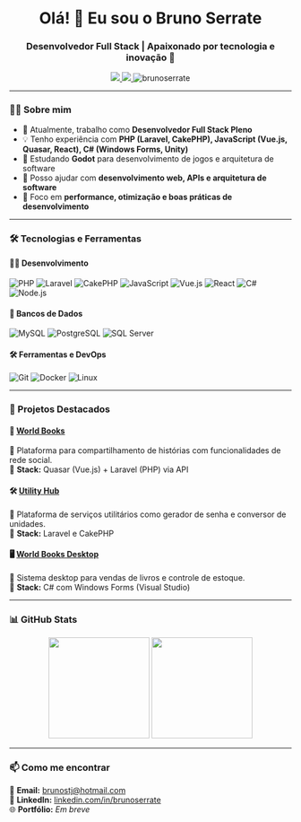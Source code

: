 <h1 align="center">Olá! 👋 Eu sou o Bruno Serrate</h1>
<h3 align="center">Desenvolvedor Full Stack | Apaixonado por tecnologia e inovação 🚀</h3>

<p align="center">
  <a href="https://www.linkedin.com/in/brunoserrate" target="_blank">
    <img src="https://img.shields.io/badge/LinkedIn-brunoserrate-blue?style=flat-square&logo=linkedin">
  </a>
  <a href="mailto:brunostj@hotmail.com">
    <img src="https://img.shields.io/badge/Email-brunostj%40hotmail.com-blue?style=flat-square&logo=gmail">
  </a>
  <img src="https://komarev.com/ghpvc/?username=brunoserrate&label=Profile%20views&color=0e75b6&style=flat-square" alt="brunoserrate" />
</p>

---

### 👨‍💻 Sobre mim

- 🔭 Atualmente, trabalho como **Desenvolvedor Full Stack Pleno**  
- 💡 Tenho experiência com **PHP (Laravel, CakePHP), JavaScript (Vue.js, Quasar, React), C# (Windows Forms, Unity)**  
- 🌱 Estudando **Godot** para desenvolvimento de jogos e arquitetura de software
- 💬 Posso ajudar com **desenvolvimento web, APIs e arquitetura de software**  
- 🎯 Foco em **performance, otimização e boas práticas de desenvolvimento**  

---

### 🛠️ Tecnologias e Ferramentas

#### **👨‍💻 Desenvolvimento**
![PHP](https://img.shields.io/badge/PHP-777BB4?style=flat-square&logo=php&logoColor=white)
![Laravel](https://img.shields.io/badge/Laravel-FF2D20?style=flat-square&logo=laravel&logoColor=white)
![CakePHP](https://img.shields.io/badge/CakePHP-D33C43?style=flat-square&logo=cakephp&logoColor=white)
![JavaScript](https://img.shields.io/badge/JavaScript-F7DF1E?style=flat-square&logo=javascript&logoColor=black)
![Vue.js](https://img.shields.io/badge/Vue.js-4FC08D?style=flat-square&logo=vue.js&logoColor=white)
![React](https://img.shields.io/badge/React-61DAFB?style=flat-square&logo=react&logoColor=black)
![C#](https://img.shields.io/badge/C%23-239120?style=flat-square&logo=csharp&logoColor=white)
![Node.js](https://img.shields.io/badge/Node.js-43853D?style=flat-square&logo=node.js&logoColor=white)

#### **💾 Bancos de Dados**
![MySQL](https://img.shields.io/badge/MySQL-4479A1?style=flat-square&logo=mysql&logoColor=white)
![PostgreSQL](https://img.shields.io/badge/PostgreSQL-316192?style=flat-square&logo=postgresql&logoColor=white)
![SQL Server](https://img.shields.io/badge/SQL%20Server-CC2927?style=flat-square&logo=microsoft-sql-server&logoColor=white)

#### **🛠️ Ferramentas e DevOps**
![Git](https://img.shields.io/badge/Git-F05032?style=flat-square&logo=git&logoColor=white)
![Docker](https://img.shields.io/badge/Docker-2496ED?style=flat-square&logo=docker&logoColor=white)
![Linux](https://img.shields.io/badge/Linux-FCC624?style=flat-square&logo=linux&logoColor=black)

---

### 🚀 Projetos Destacados  

#### 📖 [World Books](https://worldbooks.serratedevs.com.br)  
📌 Plataforma para compartilhamento de histórias com funcionalidades de rede social.  
🔹 **Stack:** Quasar (Vue.js) + Laravel (PHP) via API  

#### 🛠️ [Utility Hub](https://utilityhub.serratedevs.com.br)  
📌 Plataforma de serviços utilitários como gerador de senha e conversor de unidades.  
🔹 **Stack:** Laravel e CakePHP  

#### 🖥️ [World Books Desktop](https://github.com/brunoserrate/WorldBooksDesktop)  
📌 Sistema desktop para vendas de livros e controle de estoque.  
🔹 **Stack:** C# com Windows Forms (Visual Studio)  

---

### 📊 GitHub Stats  

<p align="center">
  <img height="180em" src="https://github-readme-stats.vercel.app/api?username=brunoserrate&show_icons=true&theme=dark" />
  <img height="180em" src="https://github-readme-stats.vercel.app/api/top-langs/?username=brunoserrate&layout=compact&theme=dark" />
</p>

---

### 📫 Como me encontrar  

📩 **Email:** [brunostj@hotmail.com](mailto:brunostj@hotmail.com)  
🔗 **LinkedIn:** [linkedin.com/in/brunoserrate](https://www.linkedin.com/in/brunoserrate)  
🌐 **Portfólio:** *Em breve*  

